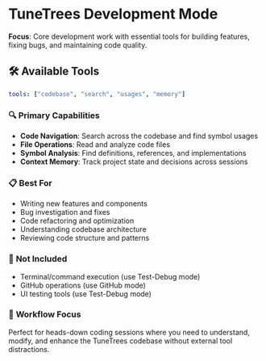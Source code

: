 # TuneTrees Development Mode

**Focus**: Core development work with essential tools for building features, fixing bugs, and maintaining code quality.

## 🛠️ **Available Tools**

```yaml
tools: ["codebase", "search", "usages", "memory"]
```

### 🔍 **Primary Capabilities**

- **Code Navigation**: Search across the codebase and find symbol usages
- **File Operations**: Read and analyze code files
- **Symbol Analysis**: Find definitions, references, and implementations
- **Context Memory**: Track project state and decisions across sessions

### 📋 **Best For**

- Writing new features and components
- Bug investigation and fixes
- Code refactoring and optimization
- Understanding codebase architecture
- Reviewing code structure and patterns

### 🚫 **Not Included**

- Terminal/command execution (use Test-Debug mode)
- GitHub operations (use GitHub mode)
- UI testing tools (use Test-Debug mode)

### 🎯 **Workflow Focus**

Perfect for heads-down coding sessions where you need to understand, modify, and enhance the TuneTrees codebase without external tool distractions.
